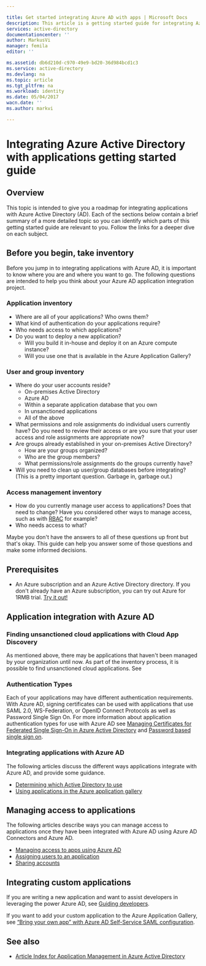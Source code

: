 ```yaml
---

title: Get started integrating Azure AD with apps | Microsoft Docs
description: This article is a getting started guide for integrating Azure Active Directory (AD) with on-premises applications, and cloud applications.
services: active-directory
documentationcenter: ''
author: MarkusVi
manager: femila
editor: ''

ms.assetid: db6d210d-c970-49e9-bd20-36d984bcd1c3
ms.service: active-directory
ms.devlang: na
ms.topic: article
ms.tgt_pltfrm: na
ms.workload: identity
ms.date: 05/04/2017
wacn.date: ''
ms.author: markvi

---
```

# Integrating Azure Active Directory with applications getting started guide
## Overview
This topic is intended to give you a roadmap for integrating applications with Azure Active Directory (AD). Each of the sections below contain a brief summary of a more detailed topic so you can identify which parts of this getting started guide are relevant to you.  Follow the links for a deeper dive on each subject.

## Before you begin, take inventory
Before you jump in to integrating applications with Azure AD, it is important to know where you are and where you want to go.  The following questions are intended to help you think about your Azure AD application integration project.

### Application inventory
- Where are all of your applications? Who owns them?
- What kind of authentication do your applications require?
- Who needs access to which applications?
- Do you want to deploy a new application?
  - Will you build it in-house and deploy it on an Azure compute instance?
  - Will you use one that is available in the Azure Application Gallery?

### User and group inventory
- Where do your user accounts reside?
  - On-premises Active Directory
  - Azure AD
  - Within a separate application database that you own
  - In unsanctioned applications
  - All of the above
- What permissions and role assignments do individual users currently have? Do you need to review their access or are you sure that your user access and role assignments are appropriate now?
- Are groups already established in your on-premises Active Directory?
  - How are your groups organized?
  - Who are the group members?
  - What permissions/role assignments do the groups currently have?
- Will you need to clean up user/group databases before integrating?  (This is a pretty important question. Garbage in, garbage out.)

### Access management inventory
- How do you currently manage user access to applications? Does that need to change?  Have you considered other ways to manage access, such as with [RBAC](role-based-access-control-configure.md) for example?
- Who needs access to what?

Maybe you don't have the answers to all of these questions up front but that's okay.  This guide can help you answer some of those questions and make some informed decisions.

## Prerequisites
- An Azure subscription and an Azure Active Directory directory.  If you don't already have an Azure subscription, you can try out Azure for 1RMB trial. [Try it out!](https://www.azure.cn/pricing/1rmb-trial)

## Application integration with Azure AD
### Finding unsanctioned cloud applications with Cloud App Discovery
As mentioned above, there may be applications that haven't been managed by your organization until now.  As part of the inventory process, it is possible to find unsanctioned cloud applications. See

### Authentication Types
Each of your applications may have different authentication requirements. With Azure AD, signing certificates can be used with applications that use SAML 2.0, WS-Federation, or OpenID Connect Protocols as well as Password Single Sign On. For more information about application authentication types for use with Azure AD see [Managing Certificates for Federated Single Sign-On in Azure Active Directory](active-directory-sso-certs.md) and [Password based single sign on](active-directory-appssoaccess-whatis.md).

### Integrating applications with Azure AD
The following articles discuss the different ways applications integrate with Azure AD, and provide some guidance.

- [Determining which Active Directory to use](./active-directory-administer.md)
- [Using applications in the Azure application gallery](./active-directory-appssoaccess-whatis.md)

## Managing access to applications
The following articles describe ways you can manage access to applications once they have been integrated with Azure AD using Azure AD Connectors and Azure AD.

- [Managing access to apps using Azure AD](./active-directory-managing-access-to-apps.md)
- [Assigning users to an application](./active-directory-applications-guiding-developers-assigning-users.md)
- [Sharing accounts](./active-directory-sharing-accounts.md)

## Integrating custom applications
If you are writing a new application and want to assist developers in leveraging the power Azure AD, see [Guiding developers](active-directory-applications-guiding-developers-for-lob-applications.md).

If you want to add your custom application to the Azure Application Gallery, see [“Bring your own app” with Azure AD Self-Service SAML configuration](http://blogs.technet.com/b/ad/archive/2015/06/17/bring-your-own-app-with-azure-ad-self-service-saml-configuration-gt-now-in-preview.aspx).

## See also
- [Article Index for Application Management in Azure Active Directory](active-directory-apps-index.md)


